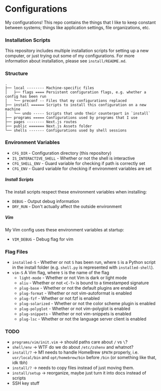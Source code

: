 # Configurations
My configurations! This repo contains the things that I like to keep constant
between systems; things like application settings, file organizations, etc.

### Installation Scripts
This repository includes multiple installation scripts for setting up a new computer,
or just trying out some of my configurations. For more information about installation,
please see `install/README.md`.

### Structure

```
.
├── local -------- Machine-specific files
│   ├── flags ==== Persistent configuration flags, e.g. whether a config has been run
│   └── preconf -- Files that my configurations replaced
├── install ====== Scripts to install this configuration on a new machine
│   └── undo ----- Scripts that undo their counterpart in `install`
├── programs ===== Configurations used by programs that I use
├── pages -------- Next.js routes
├── public ======= Next.js Assets folder
└── shells ------- Configurations used by shell sessions
```

### Environment Variables

- `CFG_DIR` - Configuration directory (this repository)
- `IS_INTERACTIVE_SHELL` - Whether or not the shell is interactive
- `CFG_SHELL_ENV` - Guard variable for checking if path is correctly set
- `CFG_ENV` - Guard variable for checking if environment variables are set

##### Install Scripts
The install scripts respect these environment variables when installing:

- `DEBUG` - Output debug information
- `DRY_RUN` - Don't actually affect the outside environment

##### Vim
My Vim config uses these environment variables at startup:

- `VIM_DEBUG` - Debug flag for vim

### Flag Files
- `installed-S` - Whether or not `S` has been run, where `S` is a Python script
  in the install folder (e.g. `shell.py` is represented with `installed-shell`).
- `vim-S` A Vim flag, where `S` is the name of the flag
  - `light-mode` - Whether or not Vim is dark or light mode
  - `aliu` - Whether or not `<C-T>` is bound to a timestamped signature
  - `plug-base` - Whether or not the default plugins are enabled
  - `plug-format` - Whether or not vim-autoformat is enabled
  - `plug-fzf` - Whether or not fzf is enabled
  - `plug-solarized` - Whether or not the color scheme plugin is enabled
  - `plug-polyglot` - Whether or not vim-polyglot is enabled
  - `plug-snippets` - Whether or not vim-snippets is enabled
  - `plug-lsc` - Whether or not the language server client is enabled


### TODO
- `programs/vim/init.vim` -> should paths care about `/` vs `\`?
- `shell/env` -> WTF do we do about `/etc/zshenv` and whatnot?
- `install/?` -> M1 needs to handle HomeBrew `$PATH` properly, i.e. `usr/local/bin`
  and `opt/homebrew/bin` before `/bin` (or something like that, idk tbh)
- `install/?` -> needs to copy files instead of just moving them.
- `install/setup` -> reorganize, maybe just turn it into docs instead of scripts
- SSH key stuff

